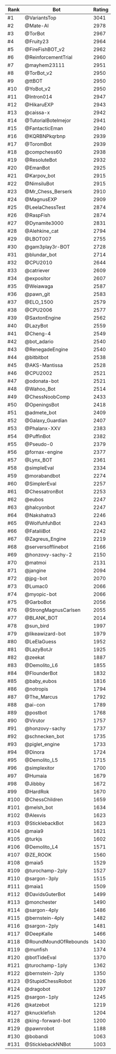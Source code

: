 Rank|Bot|Rating
---|---|---
#1|@VariantsTop|3041
#2|@Mate-AI|2978
#3|@TorBot|2967
#4|@Fruity23|2964
#5|@FireFishBOT_v2|2962
#6|@ReinforcementTrial|2960
#7|@mayhem23111|2951
#8|@TorBot_v2|2950
#9|@ttBOT|2950
#10|@YoBot_v2|2950
#11|@Intron014|2947
#12|@HikaruEXP|2943
#13|@caissa-x|2942
#14|@TutorialBotelmejor|2941
#15|@FantacticEman|2940
#16|@KQRBNPkqrbnp|2939
#17|@ToromBot|2939
#18|@compchess60|2938
#19|@ResoluteBot|2932
#20|@EmanBot|2925
#21|@Karpov_bot|2915
#22|@NimsiluBot|2915
#23|@Mr_Chess_Berserk|2910
#24|@MagnusEXP|2909
#25|@LeelaChessTest|2874
#26|@RaspFish|2874
#27|@Dynamite3000|2831
#28|@Alehkine_cat|2794
#29|@LBOT007|2755
#30|@gam3play3r-BOT|2728
#31|@blundar_bot|2714
#32|@CPU2010|2644
#33|@catriever|2609
#34|@expositor|2607
#35|@Weiawaga|2587
#36|@pawn_git|2583
#37|@ELO_1500|2579
#38|@CPU2006|2577
#39|@SaxtonEngine|2562
#40|@LazyBot|2559
#41|@Cheng-4|2549
#42|@bot_adario|2540
#43|@RenegadeEngine|2540
#44|@bitbitbot|2538
#45|@AKS-Mantissa|2528
#46|@CPU2002|2521
#47|@odonata-bot|2521
#48|@Wahoo_Bot|2514
#49|@ChessNoobComp|2433
#50|@OpeningsBot|2418
#51|@admete_bot|2409
#52|@Galaxy_Guardian|2407
#53|@Phalanx-XXV|2383
#54|@PuffinBot|2382
#55|@Pseudo-0|2379
#56|@fornax-engine|2377
#57|@Lynx_BOT|2361
#58|@simpleEval|2334
#59|@morabandbot|2274
#60|@SimplerEval|2257
#61|@ChessatronBot|2253
#62|@eubos|2247
#63|@halcyonbot|2247
#64|@Nakshatra3|2246
#65|@WolfuhfuhBot|2243
#66|@FataliiBot|2242
#67|@Zagreus_Engine|2219
#68|@serversofflinebot|2166
#69|@honzovy-sachy-2|2150
#70|@matmoi|2131
#71|@jangine|2094
#72|@jpg-bot|2070
#73|@Lumac0|2066
#74|@myopic-bot|2066
#75|@GarboBot|2056
#76|@StrongMagnusCarlsen|2055
#77|@BLANK_BOT|2014
#78|@sun_bird|1997
#79|@likeawizard-bot|1979
#80|@LeElaGuess|1952
#81|@LazyBotJr|1925
#82|@zeekat|1887
#83|@Demolito_L6|1855
#84|@FlounderBot|1832
#85|@baby_eubos|1816
#86|@notropis|1794
#87|@The_Marcus|1792
#88|@ai-con|1789
#89|@postbot|1768
#90|@Virutor|1757
#91|@honzovy-sachy|1737
#92|@schnecken_bot|1735
#93|@piglet_engine|1733
#94|@Dinora|1724
#95|@Demolito_L5|1715
#96|@simplexitor|1700
#97|@Humaia|1679
#98|@Jibbby|1672
#99|@HardRok|1670
#100|@ChessChildren|1659
#101|@melsh_bot|1634
#102|@Alexvis|1623
#103|@SticklebackBot|1623
#104|@maia9|1621
#105|@turkjs|1602
#106|@Demolito_L4|1571
#107|@ZE_ROOK|1560
#108|@maia5|1529
#109|@turochamp-2ply|1527
#110|@sargon-3ply|1515
#111|@maia1|1509
#112|@DavidsGuterBot|1499
#113|@monchester|1490
#114|@sargon-4ply|1486
#115|@bernstein-4ply|1482
#116|@sargon-2ply|1481
#117|@DeepKalle|1466
#118|@RoundMoundOfRebounds|1430
#119|@munfish|1374
#120|@botTideEval|1370
#121|@turochamp-1ply|1362
#122|@bernstein-2ply|1350
#123|@StupidChessRobot|1326
#124|@dragobot|1297
#125|@sargon-1ply|1245
#126|@katzebot|1219
#127|@knucklefish|1204
#128|@king-forward-bot|1200
#129|@pawnrobot|1188
#130|@bobandi|1063
#131|@SticklebackNNBot|1003
